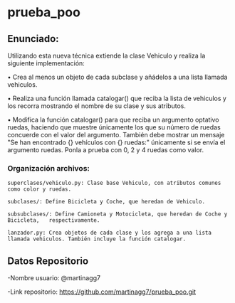 # prueba_poo

## Enunciado:

Utilizando esta nueva técnica extiende la clase Vehiculo y realiza la siguiente implementación:

• Crea al menos un objeto de cada subclase y añádelos a una lista llamada vehiculos.

• Realiza una función llamada catalogar() que reciba la lista de vehiculos y los recorra mostrando el nombre de su clase y sus atributos.

• Modifica la función catalogar() para que reciba un argumento optativo ruedas, haciendo que muestre únicamente los que su número de ruedas concuerde con el valor del argumento. También debe mostrar un mensaje "Se han encontrado {} vehículos con {} ruedas:" únicamente si se envía el argumento ruedas. Ponla a prueba con 0, 2 y 4 ruedas como valor.

### Organización archivos:

    superclases/vehiculo.py: Clase base Vehiculo, con atributos comunes como color y ruedas.
    
    subclases/: Define Bicicleta y Coche, que heredan de Vehiculo.
    
    subsubclases/: Define Camioneta y Motocicleta, que heredan de Coche y Bicicleta,   respectivamente.
    
    lanzador.py: Crea objetos de cada clase y los agrega a una lista llamada vehiculos. También incluye la función catalogar.

## Datos Repositorio
-Nombre usuario: @martinagg7

-Link repositorio: https://github.com/martinagg7/prueba_poo.git


    
